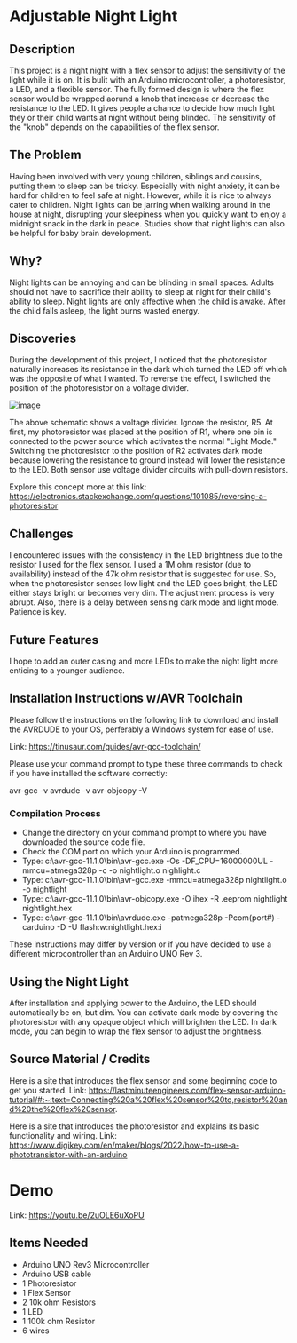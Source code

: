 # Adjustable Night Light

## Description
This project is a night night with a flex sensor to adjust the sensitivity of the light while it is on. It is bulit with an Arduino microcontroller, a photoresistor, a LED, and a flexible sensor. The fully formed design is where the flex sensor would be wrapped aorund a knob that increase or decrease the resistance to the LED. It gives people a chance to decide how much light they or their child wants at night without being blinded. The sensitivity of the "knob" depends on the capabilities of the flex sensor.

## The Problem
Having been involved with very young children, siblings and cousins, putting them to sleep can be tricky. Especially with night anxiety, it can be hard for children to feel safe at night. However, while it is nice to always cater to children. Night lights can be jarring when walking around in the house at night, disrupting your sleepiness when you quickly want to enjoy a midnight snack in the dark in peace. Studies show that night lights can also be helpful for baby brain development.

## Why?
Night lights can be annoying and can be blinding in small spaces. Adults should not have to sacrifice their ability to sleep at night for their child's ability to sleep. Night lights are only affective when the child is awake. After the child falls asleep, the light burns wasted energy.

## Discoveries
During the development of this project, I noticed that the photoresistor naturally increases its resistance in the dark which turned the LED off which was the opposite of what I wanted. To reverse the effect, I switched the position of the photoresistor on a voltage divider.

![image](https://user-images.githubusercontent.com/89606106/230819907-536d9c49-3027-49b1-a75f-3c756ead0d1e.png)

The above schematic shows a voltage divider. Ignore the resistor, R5. At first, my photoresistor was placed at the position of R1, where one pin is connected to the power source which activates the normal "Light Mode." Switching the photoresistor to the position of R2 activates dark mode because lowering the resistance to ground instead will lower the resistance to the LED. Both sensor use voltage divider circuits with pull-down resistors.

Explore this concept more at this link: https://electronics.stackexchange.com/questions/101085/reversing-a-photoresistor

## Challenges
I encountered issues with the consistency in the LED brightness due to the resistor I used for the flex sensor. I used a 1M ohm resistor (due to availability) instead of the 47k ohm resistor that is suggested for use. So, when the photoresistor senses low light and the LED goes bright, the LED either stays bright or becomes very dim. The adjustment process is very abrupt. Also, there is a delay between sensing dark mode and light mode. Patience is key.

## Future Features
I hope to add an outer casing and more LEDs to make the night light more enticing to a younger audience.

## Installation Instructions w/AVR Toolchain
Please follow the instructions on the following link to download and install the AVRDUDE to your OS, perferably a Windows system for ease of use.

Link: https://tinusaur.com/guides/avr-gcc-toolchain/

Please use your command prompt to type these three commands to check if you have installed the software correctly:

avr-gcc -v
avrdude -v
avr-objcopy -V

### Compilation Process
* Change the directory on your command prompt to where you have downloaded the source code file.
* Check the COM port on which your Arduino is programmed.
* Type: c:\avr-gcc-11.1.0\bin\avr-gcc.exe -Os -DF_CPU=16000000UL -mmcu=atmega328p -c -o nightlight.o nighlight.c
* Type: c:\avr-gcc-11.1.0\bin\avr-gcc.exe -mmcu=atmega328p nightlight.o -o nightlight
* Type: c:\avr-gcc-11.1.0\bin\avr-objcopy.exe -O ihex -R .eeprom nightlight nightlight.hex
* Type: c:\avr-gcc-11.1.0\bin\avrdude.exe -patmega328p -Pcom(port#) -carduino -D -U flash:w:nightlight.hex:i

These instructions may differ by version or if you have decided to use a different microcontroller than an Arduino UNO Rev 3.

## Using the Night Light
After installation and applying power to the Arduino, the LED should automatically be on, but dim. You can activate dark mode by covering the photoresistor with any opaque object which will brighten the LED. In dark mode, you can begin to wrap the flex sensor to adjust the brightness.

## Source Material / Credits
Here is a site that introduces the flex sensor and some beginning code to get you started.
Link: https://lastminuteengineers.com/flex-sensor-arduino-tutorial/#:~:text=Connecting%20a%20flex%20sensor%20to,resistor%20and%20the%20flex%20sensor.

Here is a site that introduces the photoresistor and explains its basic functionality and wiring.
Link: https://www.digikey.com/en/maker/blogs/2022/how-to-use-a-phototransistor-with-an-arduino

# Demo
Link: https://youtu.be/2uOLE6uXoPU

## Items Needed
* Arduino UNO Rev3 Microcontroller
* Arduino USB cable
* 1 Photoresistor
* 1 Flex Sensor
* 2 10k ohm Resistors
* 1 LED
* 1 100k ohm Resistor
* 6 wires
